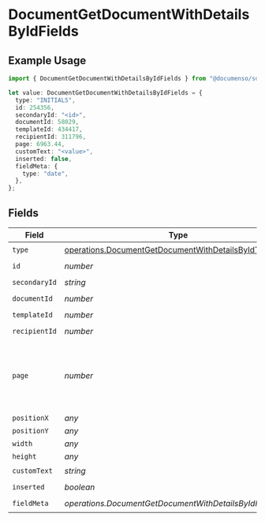 # DocumentGetDocumentWithDetailsByIdFields

## Example Usage

```typescript
import { DocumentGetDocumentWithDetailsByIdFields } from "@documenso/sdk-typescript/models/operations";

let value: DocumentGetDocumentWithDetailsByIdFields = {
  type: "INITIALS",
  id: 254356,
  secondaryId: "<id>",
  documentId: 58029,
  templateId: 434417,
  recipientId: 311796,
  page: 6963.44,
  customText: "<value>",
  inserted: false,
  fieldMeta: {
    type: "date",
  },
};
```

## Fields

| Field                                                                                                                  | Type                                                                                                                   | Required                                                                                                               | Description                                                                                                            |
| ---------------------------------------------------------------------------------------------------------------------- | ---------------------------------------------------------------------------------------------------------------------- | ---------------------------------------------------------------------------------------------------------------------- | ---------------------------------------------------------------------------------------------------------------------- |
| `type`                                                                                                                 | [operations.DocumentGetDocumentWithDetailsByIdType](../../models/operations/documentgetdocumentwithdetailsbyidtype.md) | :heavy_check_mark:                                                                                                     | N/A                                                                                                                    |
| `id`                                                                                                                   | *number*                                                                                                               | :heavy_check_mark:                                                                                                     | N/A                                                                                                                    |
| `secondaryId`                                                                                                          | *string*                                                                                                               | :heavy_check_mark:                                                                                                     | N/A                                                                                                                    |
| `documentId`                                                                                                           | *number*                                                                                                               | :heavy_check_mark:                                                                                                     | N/A                                                                                                                    |
| `templateId`                                                                                                           | *number*                                                                                                               | :heavy_check_mark:                                                                                                     | N/A                                                                                                                    |
| `recipientId`                                                                                                          | *number*                                                                                                               | :heavy_check_mark:                                                                                                     | N/A                                                                                                                    |
| `page`                                                                                                                 | *number*                                                                                                               | :heavy_check_mark:                                                                                                     | The page number of the field on the document. Starts from 1.                                                           |
| `positionX`                                                                                                            | *any*                                                                                                                  | :heavy_minus_sign:                                                                                                     | N/A                                                                                                                    |
| `positionY`                                                                                                            | *any*                                                                                                                  | :heavy_minus_sign:                                                                                                     | N/A                                                                                                                    |
| `width`                                                                                                                | *any*                                                                                                                  | :heavy_minus_sign:                                                                                                     | N/A                                                                                                                    |
| `height`                                                                                                               | *any*                                                                                                                  | :heavy_minus_sign:                                                                                                     | N/A                                                                                                                    |
| `customText`                                                                                                           | *string*                                                                                                               | :heavy_check_mark:                                                                                                     | N/A                                                                                                                    |
| `inserted`                                                                                                             | *boolean*                                                                                                              | :heavy_check_mark:                                                                                                     | N/A                                                                                                                    |
| `fieldMeta`                                                                                                            | *operations.DocumentGetDocumentWithDetailsByIdFieldMeta*                                                               | :heavy_check_mark:                                                                                                     | N/A                                                                                                                    |